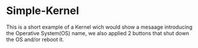 # Simple-Kernel
This is a short example of a Kernel wich would show a mesaage introducing the Operative System(OS) name, we also applied 2 buttons that shut down the OS and/or reboot it.

